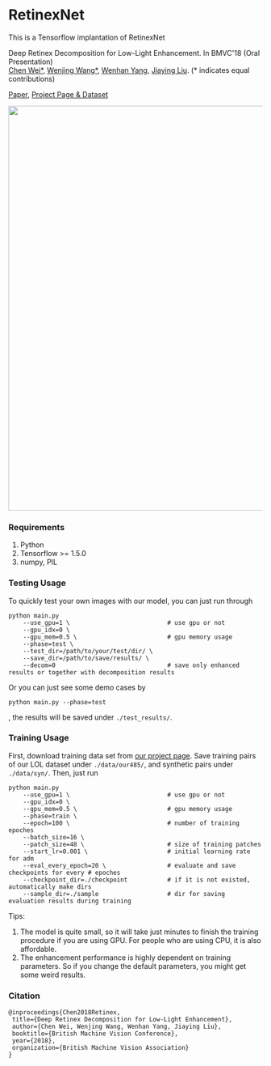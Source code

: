 # RetinexNet
This is a Tensorflow implantation of RetinexNet

Deep Retinex Decomposition for Low-Light Enhancement. In BMVC'18 (Oral Presentation)<br>
[Chen Wei*](https://weichen582.github.io/), [Wenjing Wang*](https://daooshee.github.io/website/), [Wenhan Yang](https://flyywh.github.io/), [Jiaying Liu](http://www.icst.pku.edu.cn/struct/people/liujiaying.html). (* indicates equal contributions)<br>

[Paper](https://arxiv.org/abs/1808.04560), [Project Page & Dataset](https://daooshee.github.io/BMVC2018website/)

<img src="figs/results.png" width="800px"/>

### Requirements ###
1. Python
2. Tensorflow >= 1.5.0
3. numpy, PIL

### Testing  Usage ###
To quickly test your own images with our model, you can just run through
```shell
python main.py 
    --use_gpu=1 \                           # use gpu or not
    --gpu_idx=0 \
    --gpu_mem=0.5 \                         # gpu memory usage
    --phase=test \
    --test_dir=/path/to/your/test/dir/ \
    --save_dir=/path/to/save/results/ \
    --decom=0                               # save only enhanced results or together with decomposition results
```
Or you can just see some demo cases by
```shell
python main.py --phase=test
```
, the results will be saved under ```./test_results/```.

### Training Usage ###
First, download training data set from [our project page](https://daooshee.github.io/BMVC2018website/). Save training pairs of our LOL dataset under `./data/our485/`, and synthetic pairs under `./data/syn/`.
Then, just run
```shell
python main.py
    --use_gpu=1 \                           # use gpu or not
    --gpu_idx=0 \
    --gpu_mem=0.5 \                         # gpu memory usage
    --phase=train \
    --epoch=100 \                           # number of training epoches
    --batch_size=16 \
    --patch_size=48 \                       # size of training patches
    --start_lr=0.001 \                      # initial learning rate for adm
    --eval_every_epoch=20 \                 # evaluate and save checkpoints for every # epoches
    --checkpoint_dir=./checkpoint           # if it is not existed, automatically make dirs
    --sample_dir=./sample                   # dir for saving evaluation results during training
 ```
 Tips:
 1. The model is quite small, so it will take just minutes to finish the training procedure if you are using GPU. For people who are using CPU, it is also affordable.
 2. The enhancement performance is highly dependent on training parameters. So if you change the default parameters, you might get some weird results.
 
 ### Citation ###
 ```
 @inproceedings{Chen2018Retinex,
  title={Deep Retinex Decomposition for Low-Light Enhancement},
  author={Chen Wei, Wenjing Wang, Wenhan Yang, Jiaying Liu},
  booktitle={British Machine Vision Conference},
  year={2018},
  organization={British Machine Vision Association}
}
```
 
